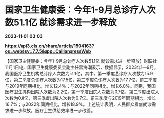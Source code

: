 # 国家卫生健康委：今年1-9月总诊疗人次数51.1亿 就诊需求进一步释放

**2023-11-01 03:03**

**https://api3.cls.cn/share/article/1504163?os=web&sv=7.7.5&app=CailianpressWeb**

【国家卫生健康委：今年1-9月总诊疗人次数51.1亿 就诊需求进一步释放】财联社11月1日电，国家卫生健康委员会副主任雷海潮表示，数据显示，2023年1—9月，我国医疗卫生机构总诊疗人次数为51.1亿，其中，第一季度总诊疗人次数为15.9亿，第二季度总诊疗人次数为17.5亿，第三季度总诊疗人次数为17.7亿，前三季度与2019年同期相比，增长12.4%；与2022年同期相比，增长6.0%。同期，我国医疗卫生机构出院人次数为2.2亿。第一季度出院人次数为0.7亿，第二季度出院人次数为0.8亿，第三季度出院人次数为0.7亿。前三季度与2019年同期相比，增长16.7%；与2022年同期相比，增长18.9%。上述统计表明，人民群众看病就诊需求进一步释放，医疗卫生供给效率进一步改善。